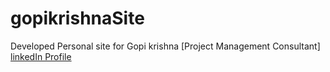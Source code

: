 # gopikrishnaSite
Developed Personal site for  Gopi krishna [Project Management Consultant] [linkedIn Profile](https://in.linkedin.com/in/gopi-krishna-parvatheneni-62835123)
